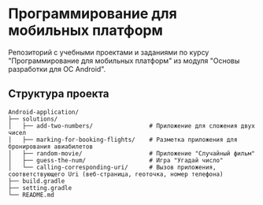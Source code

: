 # Программирование для мобильных платформ

Репозиторий с учебными проектами и заданиями по курсу "Программирование для мобильных платформ" из модуля "Основы разработки для ОС Android".

## Структура проекта

```
Android-application/
├── solutions/
│   ├── add-two-numbers/                # Приложение для сложения двух чисел
│   ├── marking-for-booking-flights/    # Разметка приложения для бронирования авиабилетов
│   ├── random-movie/                   # Приложение "Случайный фильм"
│   ├── guess-the-num/                  # Игра "Угадай число"
│   └── calling-corresponding-uri/      # Вызов приложения, соответствующего Uri (веб-страница, геоточка, номер телефона)
├── build.gradle
├── setting.gradle
└── README.md   
```
